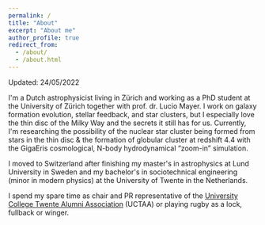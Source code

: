 ```yaml
---
permalink: /
title: "About"
excerpt: "About me"
author_profile: true
redirect_from: 
  - /about/
  - /about.html
---
```


Updated: 24/05/2022

I'm a Dutch astrophysicist living in Zürich and working as a PhD student at the University of Zürich together with prof. dr. Lucio Mayer. I work on galaxy formation evolution, stellar feedback, and star clusters, but I especially love the thin disc of the Milky Way and the secrets it still has for us. Currently, I'm researching the possibility of the nuclear star cluster being formed from stars in the thin disc & the formation of globular cluster at redshift 4.4 with the GigaEris cosmological, N-body hydrodynamical “zoom-in” simulation. 

I moved to Switzerland after finishing my master's in astrophysics at Lund University in Sweden and my bachelor's in sociotechnical engineering (minor in modern physics) at the University of Twente in the Netherlands. 

I spend my spare time as chair and PR representative of the [University College Twente Alumni Association](https://www.uct-alumni.nl/) (UCTAA) or playing rugby as a  lock, fullback or winger. 


